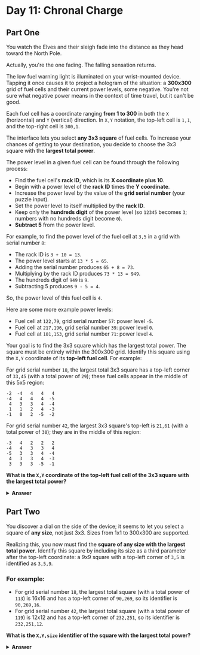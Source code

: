 # Day 11: Chronal Charge

## Part One
You watch the Elves and their sleigh fade into the distance as they head toward the North Pole.

Actually, you're the one fading. The falling sensation returns.

The low fuel warning light is illuminated on your wrist-mounted device. Tapping it once causes it to project a hologram of the situation: a __300x300__ grid of fuel cells and their current power levels, some negative. You're not sure what negative power means in the context of time travel, but it can't be good.

Each fuel cell has a coordinate ranging __from 1 to 300__ in both the `X` (horizontal) and `Y` (vertical) direction. In `X,Y` notation, the top-left cell is `1,1`, and the top-right cell is `300,1`.

The interface lets you select __any 3x3 square__ of fuel cells. To increase your chances of getting to your destination, you decide to choose the 3x3 square with the __largest total power__.

The power level in a given fuel cell can be found through the following process:

- Find the fuel cell's __rack ID__, which is its __X coordinate plus 10__.
- Begin with a power level of the __rack ID__ times the __Y coordinate__.
- Increase the power level by the value of the __grid serial number__ (your puzzle input).
- Set the power level to itself multiplied by the __rack ID__.
- Keep only the __hundreds digit__ of the power level (so `12345` becomes `3`; numbers with no hundreds digit become `0`).
- __Subtract 5__ from the power level.

For example, to find the power level of the fuel cell at `3,5` in a grid with serial number `8`:

- The rack ID is `3 + 10 = 13`.
- The power level starts at `13 * 5 = 65`.
- Adding the serial number produces `65 + 8 = 73`.
- Multiplying by the rack ID produces `73 * 13 = 949`.
- The hundreds digit of `949` is `9`.
- Subtracting 5 produces `9 - 5 = 4`.

So, the power level of this fuel cell is `4`.

Here are some more example power levels:

- Fuel cell at  `122,79`, grid serial number `57`: power level `-5`.
- Fuel cell at `217,196`, grid serial number `39`: power level  `0`.
- Fuel cell at `101,153`, grid serial number `71`: power level  `4`.

Your goal is to find the 3x3 square which has the largest total power. The square must be entirely within the 300x300 grid. Identify this square using the `X,Y` coordinate of its __top-left fuel cell__. For example:

For grid serial number `18`, the largest total 3x3 square has a top-left corner of `33,45` (with a total power of `29`); these fuel cells appear in the middle of this 5x5 region:

```
-2  -4   4   4   4
-4   4   4   4  -5
 4   3   3   4  -4
 1   1   2   4  -3
-1   0   2  -5  -2
```

For grid serial number `42`, the largest 3x3 square's top-left is `21,61` (with a total power of `30`); they are in the middle of this region:

```
-3   4   2   2   2
-4   4   3   3   4
-5   3   3   4  -4
 4   3   3   4  -3
 3   3   3  -5  -1
```

__What is the `X,Y` coordinate of the top-left fuel cell of the 3x3 square with the largest total power?__

<details><summary><b>Answer</b></summary>

Your puzzle answer was `233,36`.

</details>

## Part Two
You discover a dial on the side of the device; it seems to let you select a square of __any size__, not just 3x3. Sizes from 1x1 to 300x300 are supported.

Realizing this, you now must find the __square of any size with the largest total power__. Identify this square by including its size as a third parameter after the top-left coordinate: a 9x9 square with a top-left corner of `3,5` is identified as `3,5,9`.

### For example:

- For grid serial number `18`, the largest total square (with a total power of `113`) is 16x16 and has a top-left corner of `90,269`, so its identifier is `90,269,16`.
- For grid serial number `42`, the largest total square (with a total power of `119`) is 12x12 and has a top-left corner of `232,251`, so its identifier is `232,251,12`.

__What is the `X,Y,size` identifier of the square with the largest total power?__

<details><summary><b>Answer</b></summary>

Your puzzle answer was `231,107,14`.

</details>

